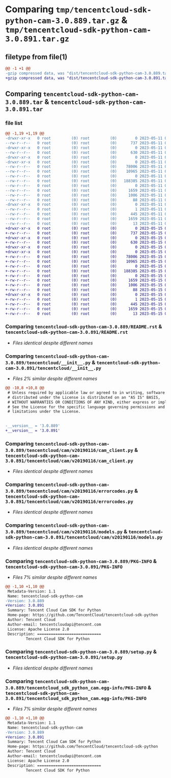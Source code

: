 # Comparing `tmp/tencentcloud-sdk-python-cam-3.0.889.tar.gz` & `tmp/tencentcloud-sdk-python-cam-3.0.891.tar.gz`

## filetype from file(1)

```diff
@@ -1 +1 @@
-gzip compressed data, was "dist/tencentcloud-sdk-python-cam-3.0.889.tar", last modified: Thu May 11 02:23:38 2023, max compression
+gzip compressed data, was "dist/tencentcloud-sdk-python-cam-3.0.891.tar", last modified: Mon May 15 02:36:08 2023, max compression
```

## Comparing `tencentcloud-sdk-python-cam-3.0.889.tar` & `tencentcloud-sdk-python-cam-3.0.891.tar`

### file list

```diff
@@ -1,19 +1,19 @@
-drwxr-xr-x   0 root         (0) root         (0)        0 2023-05-11 02:23:38.000000 tencentcloud-sdk-python-cam-3.0.889/
--rw-r--r--   0 root         (0) root         (0)      737 2023-05-11 02:23:38.000000 tencentcloud-sdk-python-cam-3.0.889/README.rst
-drwxr-xr-x   0 root         (0) root         (0)        0 2023-05-11 02:23:38.000000 tencentcloud-sdk-python-cam-3.0.889/tencentcloud/
--rw-r--r--   0 root         (0) root         (0)      630 2023-05-11 02:23:38.000000 tencentcloud-sdk-python-cam-3.0.889/tencentcloud/__init__.py
-drwxr-xr-x   0 root         (0) root         (0)        0 2023-05-11 02:23:38.000000 tencentcloud-sdk-python-cam-3.0.889/tencentcloud/cam/
-drwxr-xr-x   0 root         (0) root         (0)        0 2023-05-11 02:23:38.000000 tencentcloud-sdk-python-cam-3.0.889/tencentcloud/cam/v20190116/
--rw-r--r--   0 root         (0) root         (0)    78006 2023-05-11 02:23:38.000000 tencentcloud-sdk-python-cam-3.0.889/tencentcloud/cam/v20190116/cam_client.py
--rw-r--r--   0 root         (0) root         (0)    10965 2023-05-11 02:23:38.000000 tencentcloud-sdk-python-cam-3.0.889/tencentcloud/cam/v20190116/errorcodes.py
--rw-r--r--   0 root         (0) root         (0)        0 2023-05-11 02:23:38.000000 tencentcloud-sdk-python-cam-3.0.889/tencentcloud/cam/v20190116/__init__.py
--rw-r--r--   0 root         (0) root         (0)   188385 2023-05-11 02:23:38.000000 tencentcloud-sdk-python-cam-3.0.889/tencentcloud/cam/v20190116/models.py
--rw-r--r--   0 root         (0) root         (0)        0 2023-05-11 02:23:38.000000 tencentcloud-sdk-python-cam-3.0.889/tencentcloud/cam/__init__.py
--rw-r--r--   0 root         (0) root         (0)     1659 2023-05-11 02:23:38.000000 tencentcloud-sdk-python-cam-3.0.889/PKG-INFO
--rw-r--r--   0 root         (0) root         (0)     1006 2023-05-11 02:23:38.000000 tencentcloud-sdk-python-cam-3.0.889/setup.py
--rw-r--r--   0 root         (0) root         (0)       88 2023-05-11 02:23:38.000000 tencentcloud-sdk-python-cam-3.0.889/setup.cfg
-drwxr-xr-x   0 root         (0) root         (0)        0 2023-05-11 02:23:38.000000 tencentcloud-sdk-python-cam-3.0.889/tencentcloud_sdk_python_cam.egg-info/
--rw-r--r--   0 root         (0) root         (0)        1 2023-05-11 02:23:38.000000 tencentcloud-sdk-python-cam-3.0.889/tencentcloud_sdk_python_cam.egg-info/dependency_links.txt
--rw-r--r--   0 root         (0) root         (0)      445 2023-05-11 02:23:38.000000 tencentcloud-sdk-python-cam-3.0.889/tencentcloud_sdk_python_cam.egg-info/SOURCES.txt
--rw-r--r--   0 root         (0) root         (0)     1659 2023-05-11 02:23:38.000000 tencentcloud-sdk-python-cam-3.0.889/tencentcloud_sdk_python_cam.egg-info/PKG-INFO
--rw-r--r--   0 root         (0) root         (0)       13 2023-05-11 02:23:38.000000 tencentcloud-sdk-python-cam-3.0.889/tencentcloud_sdk_python_cam.egg-info/top_level.txt
+drwxr-xr-x   0 root         (0) root         (0)        0 2023-05-15 02:36:08.000000 tencentcloud-sdk-python-cam-3.0.891/
+-rw-r--r--   0 root         (0) root         (0)      737 2023-05-15 02:36:08.000000 tencentcloud-sdk-python-cam-3.0.891/README.rst
+drwxr-xr-x   0 root         (0) root         (0)        0 2023-05-15 02:36:08.000000 tencentcloud-sdk-python-cam-3.0.891/tencentcloud/
+-rw-r--r--   0 root         (0) root         (0)      630 2023-05-15 02:36:08.000000 tencentcloud-sdk-python-cam-3.0.891/tencentcloud/__init__.py
+drwxr-xr-x   0 root         (0) root         (0)        0 2023-05-15 02:36:08.000000 tencentcloud-sdk-python-cam-3.0.891/tencentcloud/cam/
+drwxr-xr-x   0 root         (0) root         (0)        0 2023-05-15 02:36:08.000000 tencentcloud-sdk-python-cam-3.0.891/tencentcloud/cam/v20190116/
+-rw-r--r--   0 root         (0) root         (0)    78006 2023-05-15 02:36:08.000000 tencentcloud-sdk-python-cam-3.0.891/tencentcloud/cam/v20190116/cam_client.py
+-rw-r--r--   0 root         (0) root         (0)    10965 2023-05-15 02:36:08.000000 tencentcloud-sdk-python-cam-3.0.891/tencentcloud/cam/v20190116/errorcodes.py
+-rw-r--r--   0 root         (0) root         (0)        0 2023-05-15 02:36:08.000000 tencentcloud-sdk-python-cam-3.0.891/tencentcloud/cam/v20190116/__init__.py
+-rw-r--r--   0 root         (0) root         (0)   188385 2023-05-15 02:36:08.000000 tencentcloud-sdk-python-cam-3.0.891/tencentcloud/cam/v20190116/models.py
+-rw-r--r--   0 root         (0) root         (0)        0 2023-05-15 02:36:08.000000 tencentcloud-sdk-python-cam-3.0.891/tencentcloud/cam/__init__.py
+-rw-r--r--   0 root         (0) root         (0)     1659 2023-05-15 02:36:08.000000 tencentcloud-sdk-python-cam-3.0.891/PKG-INFO
+-rw-r--r--   0 root         (0) root         (0)     1006 2023-05-15 02:36:08.000000 tencentcloud-sdk-python-cam-3.0.891/setup.py
+-rw-r--r--   0 root         (0) root         (0)       88 2023-05-15 02:36:08.000000 tencentcloud-sdk-python-cam-3.0.891/setup.cfg
+drwxr-xr-x   0 root         (0) root         (0)        0 2023-05-15 02:36:08.000000 tencentcloud-sdk-python-cam-3.0.891/tencentcloud_sdk_python_cam.egg-info/
+-rw-r--r--   0 root         (0) root         (0)        1 2023-05-15 02:36:08.000000 tencentcloud-sdk-python-cam-3.0.891/tencentcloud_sdk_python_cam.egg-info/dependency_links.txt
+-rw-r--r--   0 root         (0) root         (0)      445 2023-05-15 02:36:08.000000 tencentcloud-sdk-python-cam-3.0.891/tencentcloud_sdk_python_cam.egg-info/SOURCES.txt
+-rw-r--r--   0 root         (0) root         (0)     1659 2023-05-15 02:36:08.000000 tencentcloud-sdk-python-cam-3.0.891/tencentcloud_sdk_python_cam.egg-info/PKG-INFO
+-rw-r--r--   0 root         (0) root         (0)       13 2023-05-15 02:36:08.000000 tencentcloud-sdk-python-cam-3.0.891/tencentcloud_sdk_python_cam.egg-info/top_level.txt
```

### Comparing `tencentcloud-sdk-python-cam-3.0.889/README.rst` & `tencentcloud-sdk-python-cam-3.0.891/README.rst`

 * *Files identical despite different names*

### Comparing `tencentcloud-sdk-python-cam-3.0.889/tencentcloud/__init__.py` & `tencentcloud-sdk-python-cam-3.0.891/tencentcloud/__init__.py`

 * *Files 2% similar despite different names*

```diff
@@ -10,8 +10,8 @@
 # Unless required by applicable law or agreed to in writing, software
 # distributed under the License is distributed on an "AS IS" BASIS,
 # WITHOUT WARRANTIES OR CONDITIONS OF ANY KIND, either express or implied.
 # See the License for the specific language governing permissions and
 # limitations under the License.
 
 
-__version__ = '3.0.889'
+__version__ = '3.0.891'
```

### Comparing `tencentcloud-sdk-python-cam-3.0.889/tencentcloud/cam/v20190116/cam_client.py` & `tencentcloud-sdk-python-cam-3.0.891/tencentcloud/cam/v20190116/cam_client.py`

 * *Files identical despite different names*

### Comparing `tencentcloud-sdk-python-cam-3.0.889/tencentcloud/cam/v20190116/errorcodes.py` & `tencentcloud-sdk-python-cam-3.0.891/tencentcloud/cam/v20190116/errorcodes.py`

 * *Files identical despite different names*

### Comparing `tencentcloud-sdk-python-cam-3.0.889/tencentcloud/cam/v20190116/models.py` & `tencentcloud-sdk-python-cam-3.0.891/tencentcloud/cam/v20190116/models.py`

 * *Files identical despite different names*

### Comparing `tencentcloud-sdk-python-cam-3.0.889/PKG-INFO` & `tencentcloud-sdk-python-cam-3.0.891/PKG-INFO`

 * *Files 7% similar despite different names*

```diff
@@ -1,10 +1,10 @@
 Metadata-Version: 1.1
 Name: tencentcloud-sdk-python-cam
-Version: 3.0.889
+Version: 3.0.891
 Summary: Tencent Cloud Cam SDK for Python
 Home-page: https://github.com/TencentCloud/tencentcloud-sdk-python
 Author: Tencent Cloud
 Author-email: tencentcloudapi@tencent.com
 License: Apache License 2.0
 Description: ============================
         Tencent Cloud SDK for Python
```

### Comparing `tencentcloud-sdk-python-cam-3.0.889/setup.py` & `tencentcloud-sdk-python-cam-3.0.891/setup.py`

 * *Files identical despite different names*

### Comparing `tencentcloud-sdk-python-cam-3.0.889/tencentcloud_sdk_python_cam.egg-info/PKG-INFO` & `tencentcloud-sdk-python-cam-3.0.891/tencentcloud_sdk_python_cam.egg-info/PKG-INFO`

 * *Files 7% similar despite different names*

```diff
@@ -1,10 +1,10 @@
 Metadata-Version: 1.1
 Name: tencentcloud-sdk-python-cam
-Version: 3.0.889
+Version: 3.0.891
 Summary: Tencent Cloud Cam SDK for Python
 Home-page: https://github.com/TencentCloud/tencentcloud-sdk-python
 Author: Tencent Cloud
 Author-email: tencentcloudapi@tencent.com
 License: Apache License 2.0
 Description: ============================
         Tencent Cloud SDK for Python
```

